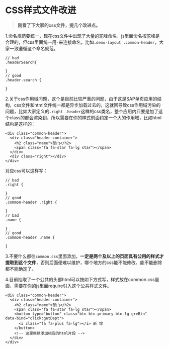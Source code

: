 # CSS样式文件改进

> **刚看了下大家的css文件，提几个改进点。**

1.命名规范要统一，现在css文件中出现了大量的驼峰命名，js里面命名按驼峰是合理的，但css里面统一用`-`来连接命名，比如`.demo-layout .common-header`，大家一致遵循这个命名规范。

```
// bad
.headerSearch{

}
// good
.header-search {

}
```

2.关于css作用域问题，这个是目前比较严重的问题，由于这是SAP单页应用的结构，css文件和html文件统一都是异步加载过去的，这就回导致css作用域污染的问题，比如大家定义的`.right .header`这样的css类名，整个应用内只要是加了这个class的都会渲染到，所以需要在你的样式前面约定一个大的作用域，比如html结构是这样的：

```
<div class="common-header">
  <div class="header-container">
    <h2 class="name">部门</h2>
    <span class="fa fa-star fa-lg star"></span>
  </div>
  <div class="right"></div>
</div>
```

对应css可以这样写：

```
// bad
.right {

}
// good
.common-header .right {

}
// bad
.name {

}
// good
.common-header .name {

}
```

3.不要什么都往`common.css`里面添加，**一定是两个及以上的页面具有公用的样式才提取到这个文件**，否则后面便难以维护，哪个地方的css能不能修改、能不能删除都不能确定了。

4.目前抽取了一个公共的头部html可以按如下方式写，样式放在common.css里面，需要在你的js里面require引入这个公共样式文件。

```
<div class="common-header">
  <div class="header-container">
    <h2 class="name">部门</h2>
    <span class="fa fa-star fa-lg star"></span>
    <button type="button" class="btn btn-primary btn-lg greBtn"   data-bind="click:getDept">
      <i class="fa fa-plus fa-lg"></i> 新 增
    </button>
	<!-- 这里继续添加相应的html片段 -->
  </div>
</div>
```
